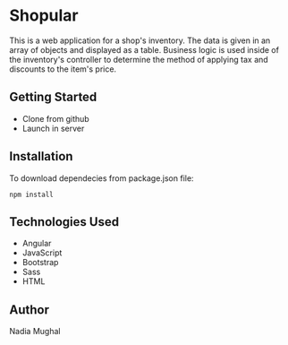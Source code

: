# Shopular

This is a web application for a shop's inventory. The data is given in an array of objects and displayed as a table. Business logic is used inside of the inventory's controller to determine the method of applying tax and discounts to the item's price.

## Getting Started

+ Clone from github
+ Launch in server

## Installation
To download dependecies from package.json file:
```
npm install
```

## Technologies Used

+ Angular
+ JavaScript
+ Bootstrap
+ Sass
+ HTML

## Author
Nadia Mughal
